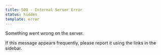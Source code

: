 ```yaml
---
title: 500 - Internal Server Error
status: hidden
template: error
---
```


Something went wrong on the server.

If this message appears frequently, please report it using the links in the sidebar.
